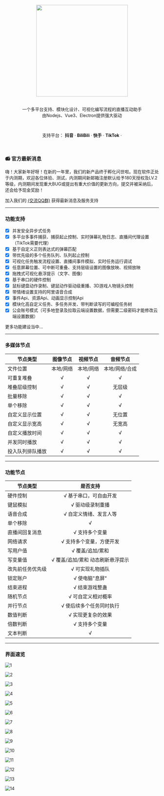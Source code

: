 
<div align="center">
  <br/>
  <img src="https://livehelper.willwaking.com/img/icon.0f219fdf.jpg" width="300" />
  <br/>
  <br/>
  <p>
    一个多平台支持、模块化设计、可视化编写流程的直播互动助手 <br/>
    由Nodejs、Vue3、Electron提供强大驱动
  </p>
  <br/>
  <p>
    支持平台：
    <strong>抖音</strong> ·
    <strong>BiliBili</strong> ·
    <strong>快手</strong> ·
    <strong>TikTok</strong> ·
  </p>
  <br/>
</div>

### 📻 官方最新消息

嗨！大家新年好呀！在新的一年里，我们的新产品终于孵化问世啦。现在软件正处于内测期，欢迎各位体验、测试，内测期间新邮箱注册默认给予180天授权及LV.2等级，内测期间发现重大BUG或提出有重大价值的更新方向，提交并被采纳后，还会给予现金奖励！

加入我们的 [(交流QQ群)](http://qm.qq.com/cgi-bin/qm/qr?_wv=1027&k=fvmRIA1HpfFUA0LCMeN_6tQtS9nlNLcO&authKey=USGXAR4jxCvoq8n2YtU7%2FeGMNFHocuU4JOYvx71uJDURXgGnYsHCG%2F7PcauGV7DX&noverify=0&group_code=829242770) 获得最新消息及服务支持

---

### 功能支持

- [x] 并发安全异步式任务
- [x] 多平台多事件捕获、捕获起止控制、实时弹幕礼物日志、直播间代理设置（TikTok需要代理）
- [x] 基于自定义正则表达式的弹幕匹配
- [x] 带优先级的多个任务队列、队列起止控制
- [x] 可视化任务触发流程设置、直播间事件模拟、实时任务运行调试
- [x] 任意屏幕位置、可中断可重叠、支持层级设置的图像放映、视频放映
- [x] 拖拽式可视化悬浮提示（文字、图像）
- [x] 基于串口的硬件控制
- [x] 鼠标键盘动作录制、键鼠动作驱动级重播、3D游戏人物镜头控制
- [x] 带情绪设置支持的阿里语音合成
- [x] 事件Api、资源Api、动画显示控制Api
- [x] 模块化高自定义任务、多任务并发、带判断读写的可编程任务树
- [x] 公会账号模式（可多地登录及拉取云端设置数据，但需要二级密码才能修改云端设置数据）

更多功能建设当中...

---

### 多媒体节点
| 节点类型        | 图像节点           | 视频节点  | 音频节点 |
| ------------- |:-------------:| :-----:| :------:|
| 文件位置      | 本地/网络 | 本地/网络 | 本地/网络/合成|
| 可重复堆叠 | √ | √ | √ |
| 堆叠层级控制      | √      |  √ | 无层级 |
| 批量移除 | √      |    √ | √ |
| 单个移除 | √ | √ | √ |
| 自定义显示位置 | √ | √ | 无位置 |
| 自定义显示宽高 | √ | √ | 无宽高 |
| 自定义播放时间 | √ | √ | √ |
| 并发同时播放 | √ | √ | √ |
| 投入队列排队播放 | √ | √ | √ |

---

### 功能节点
| 节点类型        | 是否支持           |
| ------------- |:-------------:|
| 硬件控制      | √ 基于串口，可自由开发 |
| 键鼠模拟 | √ 驱动级录制重播 |
| 语音合成 | √ 自定义情绪、发言人等     |
| 单个移除 | √ |
| 直播间回复消息 | √ 支持多个变量 |
| 网络请求 | √ 支持多个变量，方便开发 |
| 写用户值 | √ 覆盖/追加/累和 |
| 写变量值 | √ 覆盖/追加/累和 动态刷新悬浮提示 |
| 改先前任务优先级 | √ 可实现礼物插队 |
| 锁定账户 | √ 使电脑"息屏" |
| 结束进程 | √ 结束游戏整蛊 |
| 随机节点 | √ 可自定义相对概率 |
| 并行节点 | √ 使后续多个任务同时执行 |
| 数值判断 | √ 实现更复杂的效果 |
| 倍数判断 | √ 支持多个变量 |
| 文本判断 | √ |

---

### 界面速览
![1](https://github.com/edgehacker/live-helper/assets/157565442/abda05b2-3864-4bb9-bef5-5f60b7c53e7c)

![2](https://github.com/edgehacker/live-helper/assets/157565442/6b5c46a2-321d-4421-8c1b-4c24b93d622e)

![3](https://github.com/edgehacker/live-helper/assets/157565442/ec36f86b-0f70-4155-a024-14822c39c396)

![4](https://github.com/edgehacker/live-helper/assets/157565442/c4459cc3-f7a8-4044-85da-fd5133263408)

![5](https://github.com/edgehacker/live-helper/assets/157565442/6079f9f0-0057-4d11-a18a-3341b7165545)

![6](https://github.com/edgehacker/live-helper/assets/157565442/6e26dbb5-46e8-4839-a85b-b3ac515b6c1c)

![7](https://github.com/edgehacker/live-helper/assets/157565442/9b1b8c25-3da1-4b6a-b54c-6769fcdee9bd)

![8](https://github.com/edgehacker/live-helper/assets/157565442/e2472402-8a2c-43f7-8b8f-1aac6cd42987)

![9](https://github.com/edgehacker/live-helper/assets/157565442/8bf9b30e-95c3-4679-8919-0a140799692c)

![10](https://github.com/edgehacker/live-helper/assets/157565442/f1b500fd-d901-41fa-9d6e-624b668c2eca)

![11](https://github.com/edgehacker/live-helper/assets/157565442/7278f308-9529-4e66-8013-51fb9f3324f0)

![12](https://github.com/edgehacker/live-helper/assets/157565442/e958e9b6-64bb-423e-a7c0-6f2ebada562e)

![13](https://github.com/edgehacker/live-helper/assets/157565442/ee62f866-d198-4865-8ba9-bf06846b0e5c)

![14](https://github.com/edgehacker/live-helper/assets/157565442/64ffb315-1906-43ec-b98b-8f723399ffdc)
